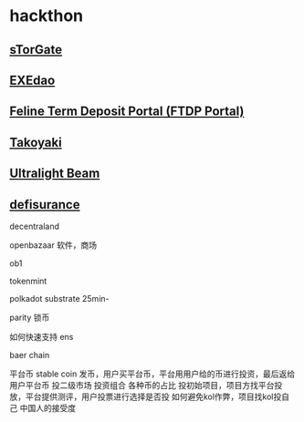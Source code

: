 # hackthon

## [sTorGate](https://devpost.com/software/storgate)



## [EXEdao](https://devpost.com/software/exedao-6r1b4a)



## [Feline Term Deposit Portal (FTDP Portal)](https://devpost.com/software/feline-term-deposit-portal)



## [Takoyaki](https://devpost.com/software/takoyaki)



## [Ultralight Beam](https://devpost.com/software/ultralight-beam)



## [defisurance](https://devpost.com/software/defisurance)



decentraland

openbazaar 软件，商场

ob1

tokenmint

polkadot  substrate  25min-

parity 锁币 

如何快速支持 ens 

baer chain


平台币 stable coin
发币，用户买平台币，平台用用户给的币进行投资，最后返给用户平台币
投二级市场 投资组合 各种币的占比
投初始项目，项目方找平台投放，平台提供测评，用户投票进行选择是否投
如何避免kol作弊，项目找kol投自己
中国人的接受度









